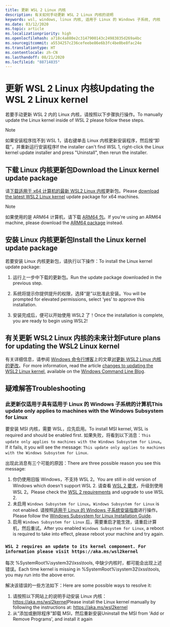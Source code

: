 ```yaml
---
title: 更新 WSL 2 Linux 内核
description: 有关如何手动更新 WSL 2 Linux 内核的说明
keywords: wsl, windows, linux 内核, 适用于 Linux 的 Windows 子系统, 内核
ms.date: 03/12/2020
ms.topic: article
ms.localizationpriority: high
ms.openlocfilehash: a718c4a880e2c3147900143c24983835d269a4bc
ms.sourcegitcommit: a5534257c236cefeebe86e6b3fc4be0be8fac24e
ms.translationtype: HT
ms.contentlocale: zh-CN
ms.lasthandoff: 08/21/2020
ms.locfileid: "88714835"
---
```

# <a name="updating-the-wsl-2-linux-kernel"></a><span data-ttu-id="768f9-104">更新 WSL 2 Linux 内核</span><span class="sxs-lookup"><span data-stu-id="768f9-104">Updating the WSL 2 Linux kernel</span></span>

<span data-ttu-id="768f9-105">若要手动更新 WSL 2 内的 Linux 内核，请按照以下步骤执行操作。</span><span class="sxs-lookup"><span data-stu-id="768f9-105">To manually update the Linux kernel inside of WSL 2 please follow these steps.</span></span>

> [!NOTE] 
> <span data-ttu-id="768f9-106">如果安装程序找不到 WSL 1，请右键单击 Linux 内核更新安装程序，然后按“卸载”，并重新运行安装程序</span><span class="sxs-lookup"><span data-stu-id="768f9-106">If the installer can't find WSL 1, right-click the Linux kernel update installer and press "Uninstall", then rerun the installer.</span></span>

## <a name="download-the-linux-kernel-update-package"></a><span data-ttu-id="768f9-107">下载 Linux 内核更新包</span><span class="sxs-lookup"><span data-stu-id="768f9-107">Download the Linux kernel update package</span></span>

<span data-ttu-id="768f9-108">请[下载适用于 x64 计算机的最新 WSL2 Linux 内核](https://wslstorestorage.blob.core.windows.net/wslblob/wsl_update_x64.msi)更新包。</span><span class="sxs-lookup"><span data-stu-id="768f9-108">Please [download the latest WSL2 Linux kernel](https://wslstorestorage.blob.core.windows.net/wslblob/wsl_update_x64.msi) update package for x64 machines.</span></span>

> [!NOTE]
> <span data-ttu-id="768f9-109">如果使用的是 ARM64 计算机，请下载 [ARM64 包](https://wslstorestorage.blob.core.windows.net/wslblob/wsl_update_arm64.msi)。</span><span class="sxs-lookup"><span data-stu-id="768f9-109">If you're using an ARM64 machine, please download the [ARM64 package](https://wslstorestorage.blob.core.windows.net/wslblob/wsl_update_arm64.msi) instead.</span></span>

## <a name="install-the-linux-kernel-update-package"></a><span data-ttu-id="768f9-110">安装 Linux 内核更新包</span><span class="sxs-lookup"><span data-stu-id="768f9-110">Install the Linux kernel update package</span></span>

<span data-ttu-id="768f9-111">若要安装 Linux 内核更新包，请执行以下操作：</span><span class="sxs-lookup"><span data-stu-id="768f9-111">To install the Linux kernel update package:</span></span>

  1. <span data-ttu-id="768f9-112">运行上一步中下载的更新包。</span><span class="sxs-lookup"><span data-stu-id="768f9-112">Run the update package downloaded in the previous step.</span></span>

  2. <span data-ttu-id="768f9-113">系统将提示你提供提升的权限，选择“是”以批准此安装。</span><span class="sxs-lookup"><span data-stu-id="768f9-113">You will be prompted for elevated permissions, select ‘yes’ to approve this installation.</span></span>

  3. <span data-ttu-id="768f9-114">安装完成后，便可以开始使用 WSL2 了！</span><span class="sxs-lookup"><span data-stu-id="768f9-114">Once the installation is complete, you are ready to begin using WSL2!</span></span>

## <a name="future-plans-for-updating-the-wsl2-linux-kernel"></a><span data-ttu-id="768f9-115">有关更新 WSL2 Linux 内核的未来计划</span><span class="sxs-lookup"><span data-stu-id="768f9-115">Future plans for updating the WSL2 Linux kernel</span></span>

<span data-ttu-id="768f9-116">有关详细信息，请参阅 [Windows 命令行博客](https://aka.ms/cliblog)上的文章[对更新 WSL2 Linux 内核的更改](https://devblogs.microsoft.com/commandline/wsl2-will-be-generally-available-in-windows-10-version-2004)。</span><span class="sxs-lookup"><span data-stu-id="768f9-116">For more information, read the article [changes to updating the WSL2 Linux kernel](https://devblogs.microsoft.com/commandline/wsl2-will-be-generally-available-in-windows-10-version-2004), available on the [Windows Command Line Blog](https://aka.ms/cliblog).</span></span>

## <a name="troubleshooting"></a><span data-ttu-id="768f9-117">疑难解答</span><span class="sxs-lookup"><span data-stu-id="768f9-117">Troubleshooting</span></span>

### <a name="this-update-only-applies-to-machines-with-the-windows-subsystem-for-linux"></a><span data-ttu-id="768f9-118">此更新仅适用于具有适用于 Linux 的 Windows 子系统的计算机</span><span class="sxs-lookup"><span data-stu-id="768f9-118">This update only applies to machines with the Windows Subsystem for Linux</span></span>
<span data-ttu-id="768f9-119">要安装 MSI 内核，需要 WSL，应先启用。</span><span class="sxs-lookup"><span data-stu-id="768f9-119">To install MSI kernel, WSL is required and should be enabled first.</span></span> <span data-ttu-id="768f9-120">如果失败，将看到以下消息：`This update only applies to machines with the Windows Subsystem for Linux`。</span><span class="sxs-lookup"><span data-stu-id="768f9-120">If it fails, it you will see the message: `This update only applies to machines with the Windows Subsystem for Linux`.</span></span> 

<span data-ttu-id="768f9-121">出现此消息有三个可能的原因：</span><span class="sxs-lookup"><span data-stu-id="768f9-121">There are three possible reason you see this message:</span></span>

1. <span data-ttu-id="768f9-122">你仍使用旧版 Windows，不支持 WSL 2。</span><span class="sxs-lookup"><span data-stu-id="768f9-122">You are still in old version of Windows which doesn't support WSL 2.</span></span> <span data-ttu-id="768f9-123">请查看 [WSL 2 要求](https://docs.microsoft.com/windows/wsl/install-win10#update-to-wsl-2)，升级到使用 WSL 2。</span><span class="sxs-lookup"><span data-stu-id="768f9-123">Please check the [WSL 2 requirements](https://docs.microsoft.com/windows/wsl/install-win10#update-to-wsl-2) and upgrade to use WSL 2.</span></span> 
2. <span data-ttu-id="768f9-124">未启用 `Windows Subsystem for Linux`。</span><span class="sxs-lookup"><span data-stu-id="768f9-124">`Windows Subsystem for Linux` is not enabled.</span></span> <span data-ttu-id="768f9-125">请按照[适用于 Linux 的 Windows 子系统安装指南](https://docs.microsoft.com/windows/wsl/install-win10)进行操作。</span><span class="sxs-lookup"><span data-stu-id="768f9-125">Please follow the [Windows Subsystem for Linux Installation Guide](https://docs.microsoft.com/windows/wsl/install-win10).</span></span>
3. <span data-ttu-id="768f9-126">启用 `Windows Subsystem for Linux` 后，需要重启才能生效，请重启计算机，然后重试。</span><span class="sxs-lookup"><span data-stu-id="768f9-126">After you enabled `Windows Subsystem for Linux`, a reboot is required to take into effect, please reboot your machine and try again.</span></span>

### `WSL 2 requires an update to its kernel component. For information please visit https://aka.ms/wsl2kernel`

<span data-ttu-id="768f9-127">每次 %SystemRoot%\system32\lxss\tools\, 中缺少内核时，都可能会出现上述错误。</span><span class="sxs-lookup"><span data-stu-id="768f9-127">Each time kernel is missing in %SystemRoot%\system32\lxss\tools\, you may run into the above error.</span></span>

<span data-ttu-id="768f9-128">解决该错误的一些方法如下：</span><span class="sxs-lookup"><span data-stu-id="768f9-128">Here are some possible ways to resolve it:</span></span>

1. <span data-ttu-id="768f9-129">请按照以下网站上的说明手动安装 Linux 内核： https://aka.ms/wsl2kernel</span><span class="sxs-lookup"><span data-stu-id="768f9-129">Please install the Linux kernel manually by following the instructions at: https://aka.ms/wsl2kernel</span></span>
2. <span data-ttu-id="768f9-130">从“添加或删除程序”卸载 MSI，然后重新安装</span><span class="sxs-lookup"><span data-stu-id="768f9-130">Uninstall the MSI from 'Add or Remove Programs', and install it again</span></span>
